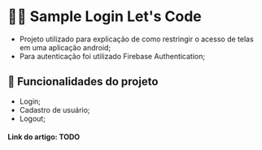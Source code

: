 # :technologist: Sample Login Let's Code 

- Projeto utilizado para explicação de como restringir o acesso de telas em uma aplicação android;
- Para autenticação foi utilizado Firebase Authentication;

## :hammer: Funcionalidades do projeto
- Login;
- Cadastro de usuário;
- Logout;



#### Link do artigo: TODO
